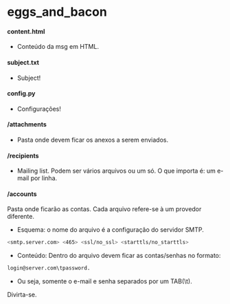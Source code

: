 # eggs_and_bacon

#### content.html 
- Conteúdo da msg em HTML.
 
#### subject.txt 
- Subject!
 
#### config.py 
- Configurações!
 
#### /attachments 
- Pasta onde devem ficar os anexos a serem enviados.
 
#### /recipients 
- Mailing list. Podem ser vários arquivos ou um só. O que importa é: um e-mail por linha.

#### /accounts 
Pasta onde ficarão as contas. Cada arquivo refere-se à um provedor diferente.
  - Esquema: o nome do arquivo é a configuração do servidor SMTP.
  
  ```sh
  <smtp.server.com> <465> <ssl/no_ssl> <starttls/no_starttls>
  ```
 
  - Conteúdo: Dentro do arquivo devem ficar as contas/senhas no formato: 
  
  ```sh
  login@server.com\tpassword.
  ```
  - Ou seja, somente o e-mail e senha separados por um TAB(\t).


Divirta-se.
